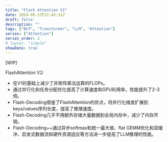 ```yaml
---
title: "Flash Attention V2"
date: 2024-05-23T22:43:31Z
draft: false
description: ""
tags: ["NLP", "Transformer", "LLM", "Attention"]
series: ["Attention"]
series_order: 2
# layout: "simple"
showDate: true
---
```


[WIP]

FlashAttention V2:
- 在V1的基础上减少了非矩阵乘法运算的FLOPs。
- 通过并行化和任务分配优化提高了计算速度和GPU利用率，性能提升了2-3倍。
- Flash-Decoding借鉴了FlashAttention的优点，将并行化维度扩展到keys/values序列长度，提高了推理速度。
- Flash-Decoding几乎不用额外存储大量数据到全局内存中，减少了内存开销。
- Flash-Decoding++通过异步softmax和统一最大值、flat GEMM优化和双缓冲、启发式数据流和硬件资源适应等方法进一步提高了LLM推理的性能。